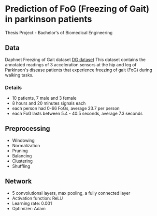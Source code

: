 # Prediction of FoG (Freezing of Gait) in parkinson patients
Thesis Project - Bachelor's of Biomedical Engineering

## Data
  Daphnet Freezing of Gait  dataset  [DG dataset](https://archive.ics.uci.edu/ml/datasets/Daphnet+Freezing+of+Gait#)
    This dataset contains the annotated readings of 3 acceleration sensors at the hip and leg of Parkinson's disease patients that experience freezing of gait (FoG) during walking tasks.
### Details
  - 10 patients, 7 male and 3 female
  - 8 hours and 20 minutes signals each
  - each person had 0-66 FoGs, average 23.7 per person
  - each FoG lasts between 5.4 - 40.5 seconds, average 7.3 seconds
 
## Preprocessing
  - Windowing
  - Normalization
  - Pruning
  - Balancing
  - Clustering
  - Shuffling
  
## Network
  - 5 convolutional layers, max pooling, a fully connected layer
  - Activation function: ReLU
  - Learning rate: 0.001
  - Optimizer: Adam
